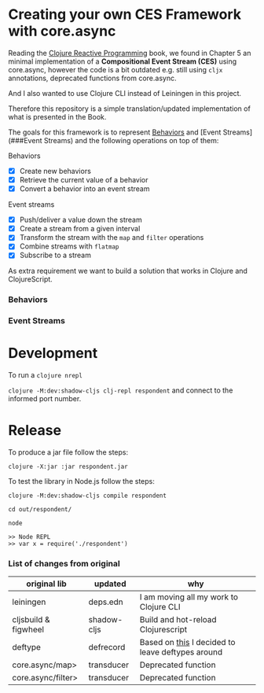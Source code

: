 # Creating your own CES Framework with core.async

Reading the [Clojure Reactive
Programming](https://www.packtpub.com/product/clojure-reactive-programming/9781783986668)
book, we found in Chapter 5 an minimal implementation of a
**Compositional Event Stream (CES)** using core.async, however the code is a bit
outdated e.g. still using `cljx` annotations, deprecated functions
from core.async.

And I also wanted to use Clojure CLI instead of Leiningen in this
project.


Therefore this repository is a simple translation/updated
implementation of what is presented in the Book.

The goals for this framework is to represent [Behaviors](###Behaviors)
and [Event Streams](###Event Streams) and the following operations on
top of them:

Behaviors
- [x] Create new behaviors
- [x] Retrieve the current value of a behavior
- [x] Convert a behavior into an event stream

Event streams
- [x] Push/deliver a value down the stream
- [x] Create a stream from a given interval
- [x] Transform the stream with the `map` and `filter` operations
- [x] Combine streams with `flatmap`
- [x] Subscribe to a stream

As extra requirement we want to build a solution that works in Clojure
and ClojureScript.


### Behaviors


### Event Streams


# Development

To run a `clojure nrepl`

`clojure -M:dev:shadow-cljs clj-repl respondent` and connect to the
informed port number.

# Release

To produce a jar file follow the steps:

```shell
clojure -X:jar :jar respondent.jar
```


To test the library in Node.js follow the steps:

```shell
clojure -M:dev:shadow-cljs compile respondent

cd out/respondent/

node

>> Node REPL
>> var x = require('./respondent')
```


### List of changes from original


| original lib         | updated     | why                                                                                                                              |
|----------------------|-------------|----------------------------------------------------------------------------------------------------------------------------------|
| leiningen            | deps.edn    | I am moving all my work to Clojure CLI                                                                                           |
| cljsbuild & figwheel | shadow-cljs | Build and hot-reload Clojurescript                                                                                               |
| deftype              | defrecord   | Based on [this](https://clojure.org/reference/datatypes#_why_have_both_deftype_and_defrecord) I decided to leave deftypes around |
| core.async/map>      | transducer  | Deprecated function                                                                                                              |
| core.async/filter>   | transducer  | Deprecated function                                                                                                              |

